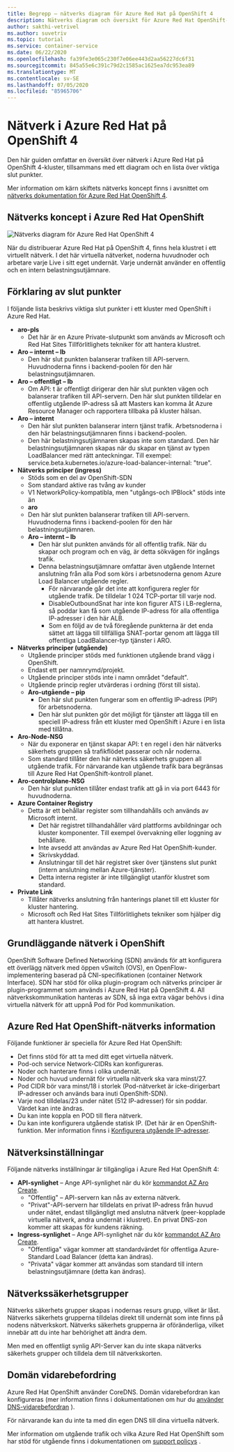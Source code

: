 ```yaml
---
title: Begrepp – nätverks diagram för Azure Red Hat på OpenShift 4
description: Nätverks diagram och översikt för Azure Red Hat OpenShift-nätverk
author: sakthi-vetrivel
ms.author: suvetriv
ms.topic: tutorial
ms.service: container-service
ms.date: 06/22/2020
ms.openlocfilehash: fa39fe3e065c230f7e06ee443d2aa56227dc6f31
ms.sourcegitcommit: 845a55e6c391c79d2c1585ac1625ea7dc953ea89
ms.translationtype: MT
ms.contentlocale: sv-SE
ms.lasthandoff: 07/05/2020
ms.locfileid: "85965706"
---
```

# <a name="networking-in-azure-red-hat-on-openshift-4"></a>Nätverk i Azure Red Hat på OpenShift 4

Den här guiden omfattar en översikt över nätverk i Azure Red Hat på OpenShift 4-kluster, tillsammans med ett diagram och en lista över viktiga slut punkter.

Mer information om kärn skiftets nätverks koncept finns i avsnittet om [nätverks dokumentation för Azure Red Hat OpenShift 4](https://docs.openshift.com/aro/4/networking/understanding-networking.html).

## <a name="networking-concepts-in-azure-red-hat-openshift"></a>Nätverks koncept i Azure Red Hat OpenShift

![Nätverks diagram för Azure Red Hat OpenShift 4](./media/concepts-networking/aro4-networking-diagram.png)

När du distribuerar Azure Red Hat på OpenShift 4, finns hela klustret i ett virtuellt nätverk. I det här virtuella nätverket, noderna huvudnoder och arbetare varje Live i sitt eget undernät. Varje undernät använder en offentlig och en intern belastningsutjämnare.

## <a name="explanation-of-endpoints"></a>Förklaring av slut punkter

I följande lista beskrivs viktiga slut punkter i ett kluster med OpenShift i Azure Red Hat.

* **aro-pls**
    * Det här är en Azure Private-slutpunkt som används av Microsoft och Red Hat Sites Tillförlitlighets tekniker för att hantera klustret.
* **Aro – internt – lb**
    * Den här slut punkten balanserar trafiken till API-servern. Huvudnoderna finns i backend-poolen för den här belastningsutjämnaren.
* **Aro – offentligt – lb**
    * Om API: t är offentligt dirigerar den här slut punkten vägen och balanserar trafiken till API-servern. Den här slut punkten tilldelar en offentlig utgående IP-adress så att Masters kan komma åt Azure Resource Manager och rapportera tillbaka på kluster hälsan.
* **Aro – internt**
    * Den här slut punkten balanserar intern tjänst trafik. Arbetsnoderna i den här belastningsutjämnaren finns i backend-poolen.
    * Den här belastningsutjämnaren skapas inte som standard. Den här belastningsutjämnaren skapas när du skapar en tjänst av typen LoadBalancer med rätt anteckningar. Till exempel: service.beta.kubernetes.io/azure-load-balancer-internal: "true".
* **Nätverks principer (ingress)**
    * Stöds som en del av OpenShift-SDN
    * Som standard aktive ras tvång av kunder
    * V1 NetworkPolicy-kompatibla, men "utgångs-och IPBlock" stöds inte än
    * **aro**
    * Den här slut punkten balanserar trafiken till API-servern. Huvudnoderna finns i backend-poolen för den här belastningsutjämnaren.
  * **Aro – internt – lb**
    * Den här slut punkten används för all offentlig trafik. När du skapar och program och en väg, är detta sökvägen för ingångs trafik.
    * Denna belastningsutjämnare omfattar även utgående Internet anslutning från alla Pod som körs i arbetsnoderna genom Azure Load Balancer utgående regler.
        * För närvarande går det inte att konfigurera regler för utgående trafik. De tilldelar 1 024 TCP-portar till varje nod.
        * DisableOutboundSnat har inte kon figurer ATS i LB-reglerna, så poddar kan få som utgående IP-adress för alla offentliga IP-adresser i den här ALB.
        * Som en följd av de två föregående punkterna är det enda sättet att lägga till tillfälliga SNAT-portar genom att lägga till offentliga LoadBalancer-typ tjänster i ARO.
* **Nätverks principer (utgående)**
    * Utgående principer stöds med funktionen utgående brand vägg i OpenShift.
    * Endast ett per namnrymd/projekt.
    * Utgående principer stöds inte i namn området "default".
    * Utgående princip regler utvärderas i ordning (först till sista).
    * **Aro-utgående – pip**
        * Den här slut punkten fungerar som en offentlig IP-adress (PIP) för arbetsnoderna.
        * Den här slut punkten gör det möjligt för tjänster att lägga till en speciell IP-adress från ett kluster med OpenShift i Azure i en lista med tillåtna.
* **Aro-Node-NSG**
    * När du exponerar en tjänst skapar API: t en regel i den här nätverks säkerhets gruppen så trafikflödet passerar och når noderna.
    * Som standard tillåter den här nätverks säkerhets gruppen all utgående trafik. För närvarande kan utgående trafik bara begränsas till Azure Red Hat OpenShift-kontroll planet.
* **Aro-controlplane-NSG**
    * Den här slut punkten tillåter endast trafik att gå in via port 6443 för huvudnoderna.
* **Azure Container Registry**
    * Detta är ett behållar register som tillhandahålls och används av Microsoft internt.
        * Det här registret tillhandahåller värd plattforms avbildningar och kluster komponenter. Till exempel övervakning eller loggning av behållare.
        * Inte avsedd att användas av Azure Red Hat OpenShift-kunder.  
        * Skrivskyddad.
        * Anslutningar till det här registret sker över tjänstens slut punkt (intern anslutning mellan Azure-tjänster).
        * Detta interna register är inte tillgängligt utanför klustret som standard.
* **Private Link**
    * Tillåter nätverks anslutning från hanterings planet till ett kluster för kluster hantering.
    * Microsoft och Red Hat Sites Tillförlitlighets tekniker som hjälper dig att hantera klustret.

## <a name="networking-basics-in-openshift"></a>Grundläggande nätverk i OpenShift

OpenShift Software Defined Networking (SDN) används för att konfigurera ett överlägg nätverk med öppen vSwitch (OVS), en OpenFlow-implementering baserad på CNI-specifikationen (container Network Interface). SDN har stöd för olika plugin-program och nätverks principer är plugin-programmet som används i Azure Red Hat på OpenShift 4. All nätverkskommunikation hanteras av SDN, så inga extra vägar behövs i dina virtuella nätverk för att uppnå Pod för Pod kommunikation.

## <a name="azure-red-hat-openshift-networking-specifics"></a>Azure Red Hat OpenShift-nätverks information

Följande funktioner är speciella för Azure Red Hat OpenShift:
* Det finns stöd för att ta med ditt eget virtuella nätverk.
* Pod-och service Network-CIDRs kan konfigureras.
* Noder och hanterare finns i olika undernät.
* Noder och huvud undernät för virtuella nätverk ska vara minst/27.
* Pod CIDR bör vara minst/18 i storlek (Pod-nätverket är icke-dirigerbart IP-adresser och används bara inuti OpenShift-SDN).
* Varje nod tilldelas/23 under nätet (512 IP-adresser) för sin poddar. Värdet kan inte ändras.
* Du kan inte koppla en POD till flera nätverk.
* Du kan inte konfigurera utgående statisk IP. (Det här är en OpenShift-funktion. Mer information finns i [Konfigurera utgående IP-adresser](https://docs.openshift.com/aro/4/networking/openshift_sdn/assigning-egress-ips.html).

## <a name="network-settings"></a>Nätverksinställningar

Följande nätverks inställningar är tillgängliga i Azure Red Hat OpenShift 4:

* **API-synlighet** – Ange API-synlighet när du kör [kommandot AZ Aro Create](tutorial-create-cluster.md#create-the-cluster).
    * "Offentlig" – API-servern kan nås av externa nätverk.
    * "Privat"-API-servern har tilldelats en privat IP-adress från huvud under nätet, endast tillgängligt med anslutna nätverk (peer-kopplade virtuella nätverk, andra undernät i klustret). En privat DNS-zon kommer att skapas för kundens räkning.
* **Ingress-synlighet** – Ange API-synlighet när du kör [kommandot AZ Aro Create](tutorial-create-cluster.md#create-the-cluster).
    * "Offentliga" vägar kommer att standardvärdet för offentliga Azure-Standard Load Balancer (detta kan ändras).
    * "Privata" vägar kommer att användas som standard till intern belastningsutjämnare (detta kan ändras).

## <a name="network-security-groups"></a>Nätverkssäkerhetsgrupper
Nätverks säkerhets grupper skapas i nodernas resurs grupp, vilket är låst. Nätverks säkerhets grupperna tilldelas direkt till undernät som inte finns på nodens nätverkskort. Nätverks säkerhets grupperna är oföränderliga, vilket innebär att du inte har behörighet att ändra dem. 

Men med en offentligt synlig API-Server kan du inte skapa nätverks säkerhets grupper och tilldela dem till nätverkskorten.

## <a name="domain-forwarding"></a>Domän vidarebefordring
Azure Red Hat OpenShift använder CoreDNS. Domän vidarebefordran kan konfigureras (mer information finns i dokumentationen om hur du [använder DNS-vidarebefordran](https://docs.openshift.com/aro/4/networking/dns-operator.html#nw-dns-forward_dns-operator) ).

För närvarande kan du inte ta med din egen DNS till dina virtuella nätverk.


Mer information om utgående trafik och vilka Azure Red Hat OpenShift som har stöd för utgående finns i dokumentationen om [support policys](support-policies-v4.md) .
